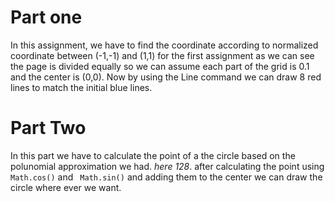# Part one
In this assignment, we have to find the coordinate according to normalized coordinate between (-1,-1) and (1,1)   for the first assignment as we can see the page is divided equally so we can assume each part of the grid is 0.1 and the center is (0,0). Now by using the Line command we can draw 8 red lines to match the initial blue lines.

# Part Two
In this part we have to calculate the point of a the circle based on the polunomial approximation we had. *here 128*. after calculating the point using ``` Math.cos()``` and ``` Math.sin()``` and adding them to the center we can draw the circle where ever we want.
